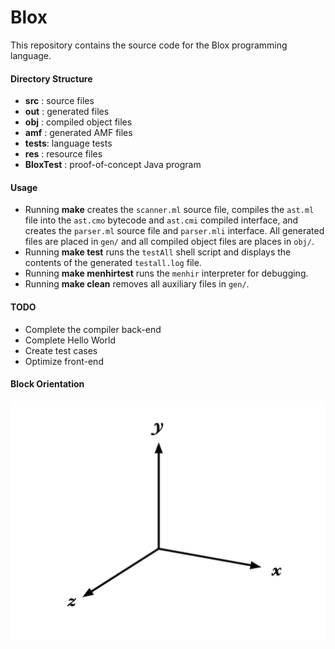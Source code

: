 # Blox
This repository contains the source code for the Blox programming language. 

#### Directory Structure

* __src__  : source files 
* __out__  : generated files
* __obj__  : compiled object files
* __amf__  : generated AMF files
* __tests__: language tests
* __res__  : resource files
* __BloxTest__ : proof-of-concept Java program

#### Usage

* Running __make__ creates the `scanner.ml` source file, compiles the `ast.ml` 
file  into the `ast.cmo` bytecode and `ast.cmi` compiled interface, and creates 
the `parser.ml` source file and `parser.mli` interface. All generated files are 
placed in `gen/` and all compiled object files are places in `obj/`.
* Running __make test__ runs the `testAll` shell script and displays the 
contents of the generated `testall.log` file.
* Running __make menhirtest__ runs the `menhir` interpreter for debugging.
* Running __make clean__ removes all auxiliary files in `gen/`.


#### TODO 

* Complete the compiler back-end
* Complete Hello World
* Create test cases
* Optimize front-end

#### Block Orientation
![Orient](res/orient.png?raw=true)
